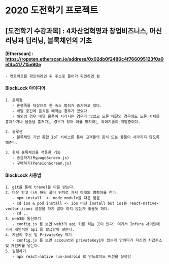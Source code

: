 2020 도전학기 프로젝트
==================

## [도전학기 수강과목] : 4차산업혁명과 창업비즈니스, 머신러닝과 딥러닝, 블록체인의 기초

#### [Etherscan] : https://ropsten.etherscan.io/address/0x02db0f2480c4f766095123f0a0ef4c417715e90e 
    - 컨트랙트를 확인하려면 위 주소로 들어가 확인하면 됨

#### BlockLock 아이디어

    1. 문제점
       - 혼행족을 대상으로 한 숙소 범죄가 증가하고 있다.
       - 배달 중간에 음식을 빼먹는 경우가 있었다.
       - 해외의 경우 배달 물품이 사라지는 경우가 많았고 드론 배달의 경우에도 드론 자체를 훔쳐가거나 물품을 훔쳐가는 경우가 있어 이를 방지하는 특허기술이 개발중이다.
    
    2. 솔루션
       - 블록체인 기반 통합 IoT 서비스를 통해 고객들의 음식 또는 물품이 사라지지 않도록 해준다.
    
    3. 현재 블록체인을 적용한 기능
       - 송금하기(MypageScreen.js)
       - 구매하기(PensionScreen.js)

#### BlockLock 사용법
    
    1. git을 통해 travel을 다운 받는다.
    2. 다운 받고 나서 해당 폴더 위치로 가서 아래의 명령어를 친다.
       - npm install  <- node_module을 다운 받음
       - cd ios & pod install <- ios 버전 install but ios는 react-native-vector-icons 설정을 하지 않아 하지 않는게 좋을듯 하다.
       - cd ..
    3. web3와 통신하기
       - config.js 를 보면 web3의 api 키를 적는 곳이 있다. 여기서 Infura 사이트에 가서 개인적인 api 를 발급받아 넣는다.
    4. 자신의 주소 및 PrivateKey 적기
       - config.js 를 보면 account와 privateKey1이 있는데 안에다가 자신의 지갑주소 및 개인키를 넣는다.
    5. 실행하기
       - npx react-native run-android 로 안드로이드 버전을 실행함
